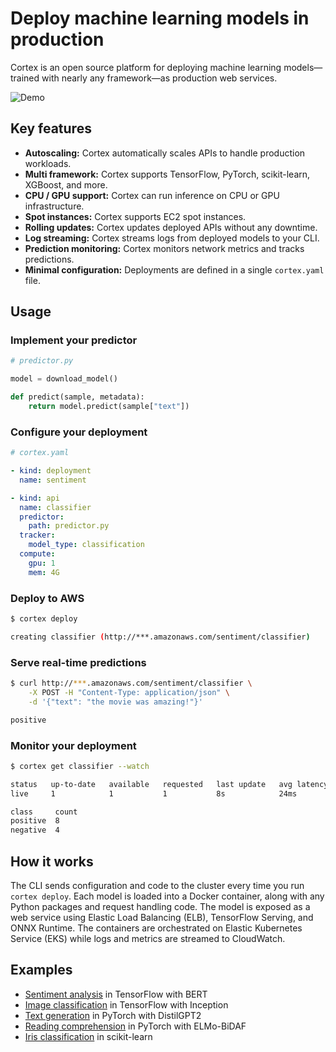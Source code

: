 # Deploy machine learning models in production

Cortex is an open source platform for deploying machine learning models—trained with nearly any framework—as production web services.

![Demo](https://d1zqebknpdh033.cloudfront.net/demo/gif/v0.8.gif)

## Key features

* **Autoscaling:** Cortex automatically scales APIs to handle production workloads.
* **Multi framework:** Cortex supports TensorFlow, PyTorch, scikit-learn, XGBoost, and more.
* **CPU / GPU support:** Cortex can run inference on CPU or GPU infrastructure.
* **Spot instances:** Cortex supports EC2 spot instances.
* **Rolling updates:** Cortex updates deployed APIs without any downtime.
* **Log streaming:** Cortex streams logs from deployed models to your CLI.
* **Prediction monitoring:** Cortex monitors network metrics and tracks predictions.
* **Minimal configuration:** Deployments are defined in a single `cortex.yaml` file.

## Usage

### Implement your predictor

```python
# predictor.py

model = download_model()

def predict(sample, metadata):
    return model.predict(sample["text"])
```

### Configure your deployment

```yaml
# cortex.yaml

- kind: deployment
  name: sentiment

- kind: api
  name: classifier
  predictor:
    path: predictor.py
  tracker:
    model_type: classification
  compute:
    gpu: 1
    mem: 4G
```

### Deploy to AWS

```bash
$ cortex deploy

creating classifier (http://***.amazonaws.com/sentiment/classifier)
```

### Serve real-time predictions

```bash
$ curl http://***.amazonaws.com/sentiment/classifier \
    -X POST -H "Content-Type: application/json" \
    -d '{"text": "the movie was amazing!"}'

positive
```

### Monitor your deployment

```bash
$ cortex get classifier --watch

status   up-to-date   available   requested   last update   avg latency
live     1            1           1           8s            24ms

class     count
positive  8
negative  4
```

## How it works

The CLI sends configuration and code to the cluster every time you run `cortex deploy`. Each model is loaded into a Docker container, along with any Python packages and request handling code. The model is exposed as a web service using Elastic Load Balancing \(ELB\), TensorFlow Serving, and ONNX Runtime. The containers are orchestrated on Elastic Kubernetes Service \(EKS\) while logs and metrics are streamed to CloudWatch.

## Examples

* [Sentiment analysis](https://github.com/cortexlabs/cortex/tree/0.11/examples/tensorflow/sentiment-analyzer) in TensorFlow with BERT
* [Image classification](https://github.com/cortexlabs/cortex/tree/0.11/examples/tensorflow/image-classifier) in TensorFlow with Inception
* [Text generation](https://github.com/cortexlabs/cortex/tree/0.11/examples/pytorch/text-generator) in PyTorch with DistilGPT2
* [Reading comprehension](https://github.com/cortexlabs/cortex/tree/0.11/examples/pytorch/reading-comprehender) in PyTorch with ELMo-BiDAF
* [Iris classification](https://github.com/cortexlabs/cortex/tree/0.11/examples/sklearn/iris-classifier) in scikit-learn

